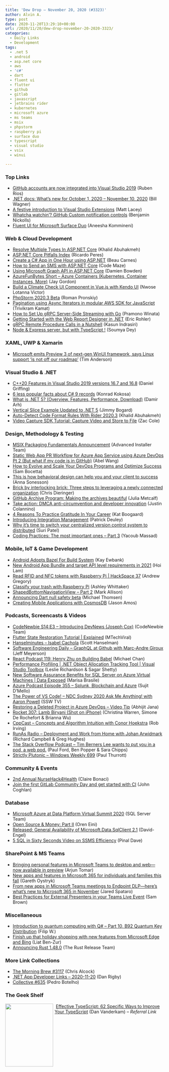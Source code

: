 ```yaml
---
title: 'Dew Drop – November 20, 2020 (#3323)'
author: Alvin A.
type: post
date: 2020-11-20T13:29:10+00:00
url: /2020/11/20/dew-drop-november-20-2020-3323/
categories:
  - Daily Links
  - Development
tags:
  - .net 5
  - android
  - asp.net core
  - aws
  - 'c#'
  - dart
  - fluent ui
  - flutter
  - github
  - gitlab
  - javascript
  - jetbrains rider
  - kubernetes
  - microsoft azure
  - ms teams
  - msix
  - phpstorm
  - raspberry pi
  - surface duo
  - typescript
  - visual studio
  - vsix
  - winui

---
```

### <a name="top"></a>Top Links

  * <a href="https://devblogs.microsoft.com/visualstudio/github-accounts-are-now-integrated-into-visual-studio-2019/?WT.mc_id=DOP-MVP-4025064" target="_blank" rel="noopener noreferrer">GitHub accounts are now integrated into Visual Studio 2019</a> (Ruben Rios)
  * <a href="https://docs.microsoft.com/en-us/dotnet/whats-new/2020-10?WT.mc_id=DOP-MVP-4025064" target="_blank" rel="noopener noreferrer">.NET docs: What&#8217;s new for October 1, 2020 &#8211; November 10, 2020</a> (Bill Wagner)
  * <a href="http://feedproxy.google.com/~r/MattLacey/~3/lAgsQ80dbxE/a-festive-introduction-to-visual-studio.html" target="_blank" rel="noopener noreferrer">A festive introduction to Visual Studio Extensions</a> (Matt Lacey)
  * <a href="https://github.blog/2020-11-20-whatcha-watchin-custom-notification-controls/" target="_blank" rel="noopener noreferrer">Whatcha watchin’? GitHub Custom notification controls</a> (Benjamin Nickolls)
  * <a href="https://devblogs.microsoft.com/surface-duo/fluent-ui-android-dual-screen/?WT.mc_id=DOP-MVP-4025064" target="_blank" rel="noopener noreferrer">Fluent UI for Microsoft Surface Duo</a> (Aneesha Kommineni)



### <a name="web"></a>Web & Cloud Development

  * <a href="https://khalidabuhakmeh.com/resolve-multiple-types-in-aspnetcore" target="_blank" rel="noopener noreferrer">Resolve Multiple Types In ASP.NET Core</a> (Khalid Abuhakmeh)
  * <a href="https://weblogs.asp.net:443/ricardoperes/asp-net-core-pitfalls-index?WT.mc_id=DOP-MVP-4025064" target="_blank" rel="noopener noreferrer">ASP.NET Core Pitfalls Index</a> (Ricardo Peres)
  * <a href="https://www.freecodecamp.org/news/asp-net-crash-course/" target="_blank" rel="noopener noreferrer">Create a C# App in One Hour using ASP.NET</a> (Beau Carnes)
  * <a href="https://code-maze.com/send-sms-aspnetcore/" target="_blank" rel="noopener noreferrer">How to Send an SMS with ASP.NET Core</a> (Code Maze)
  * <a href="https://damienbod.com/2020/11/20/using-microsoft-graph-api-in-asp-net-core/" target="_blank" rel="noopener noreferrer">Using Microsoft Graph API in ASP.NET Core</a> (Damien Bowden)
  * <a href="https://devblogs.microsoft.com/devops/azurefunbytes-short-azure-containers-kubernetes-container-instances-more/?WT.mc_id=DOP-MVP-4025064" target="_blank" rel="noopener noreferrer">AzureFunBytes Short – Azure Containers (Kubernetes, Container Instances, More)</a> (Jay Gordon)
  * <a href="https://www.telerik.com/blogs/build-climate-check-ui-component-vue-kendo-ui" target="_blank" rel="noopener noreferrer">Build a Climate Check UI Component in Vue.js with Kendo UI</a> (Nwose Lotanna Victor)
  * <a href="https://blog.jetbrains.com/phpstorm/2020/11/phpstorm-2020-3-beta/" target="_blank" rel="noopener noreferrer">PhpStorm 2020.3 Beta</a> (Roman Pronskiy)
  * <a href="http://feedproxy.google.com/~r/AwsDeveloperBlog/~3/svY0n2bsKmE/" target="_blank" rel="noopener noreferrer">Pagination using Async Iterators in modular AWS SDK for JavaScript</a> (Trivikram Kamat)
  * <a href="https://www.freecodecamp.org/news/grpc-server-side-streaming-with-go/" target="_blank" rel="noopener noreferrer">How to Set Up gRPC Server-Side Streaming with Go</a> (Pramono Winata)
  * <a href="https://www.telerik.com/blogs/getting-started-web-report-designer-in-dotnet" target="_blank" rel="noopener noreferrer">Getting Started with the Web Report Designer in .NET</a> (Eric Rohler)
  * <a href="https://thenewstack.io/grpc-remote-procedure-calls-in-a-nutshell/" target="_blank" rel="noopener noreferrer">gRPC Remote Procedure Calls in a Nutshell</a> (Kasun Indrasiri)
  * <a href="https://dev.to/soumyadey/node-express-server-but-with-typescript-2h6e" target="_blank" rel="noopener noreferrer">Node & Express server, but with TypeScript !</a> (Soumya Dey)



### <a name="silverlight"></a>XAML, UWP & Xamarin

  * <a href="https://www.theregister.com/2020/11/19/microsoft_winui_windows/" target="_blank" rel="noopener noreferrer">Microsoft emits Preview 3 of next-gen WinUI framework, says Linux support &#8216;is not off our roadmap&#8217;</a> (Tim Anderson)



### <a name="dotnet"></a>Visual Studio & .NET

  * <a href="https://devblogs.microsoft.com/cppblog/c20-features-in-visual-studio-2019-versions-16-7-and-16-8/?WT.mc_id=DOP-MVP-4025064" target="_blank" rel="noopener noreferrer">C++20 Features in Visual Studio 2019 versions 16.7 and 16.8</a> (Daniel Griffing)
  * <a href="https://tooslowexception.com/6-less-popular-facts-about-c-9-records/" target="_blank" rel="noopener noreferrer">6 less popular facts about C# 9 records</a> (Konrad Kokosa)
  * <a href="http://feedproxy.google.com/~r/netCurryRecentArticles/~3/l8ZuhSG98lc/ShowArticle.aspx" target="_blank" rel="noopener noreferrer">What is .NET 5? (Overview, Features, Performance, Download)</a> (Damir Arh)
  * <a href="http://feedproxy.google.com/~r/GrabBagOfT/~3/68xN75TCsLM/" target="_blank" rel="noopener noreferrer">Vertical Slice Example Updated to .NET 5</a> (Jimmy Bogard)
  * <a href="https://blog.jetbrains.com/dotnet/2020/11/19/auto-detect-code-format-rules-with-rider-2020-3/" target="_blank" rel="noopener noreferrer">Auto-Detect Code Format Rules With Rider 2020.3</a> (Khalid Abuhakmeh)
  * <a href="https://www.leadtools.com/blog/uncategorized/video-capture-sdk-tutorial-capture-video-store-file/" target="_blank" rel="noopener noreferrer">Video Capture SDK Tutorial: Capture Video and Store to File</a> (Zac Cole)



### <a name="design"></a>Design, Methodology & Testing

  * <a href="https://www.advancedinstaller.com/msix-packaging-fundamentals-free-ebook-announcement.html" target="_blank" rel="noopener noreferrer">MSIX Packaging Fundamentals Announcement</a> (Advanced Installer Team)
  * <a href="https://devblogs.microsoft.com/devops/static-web-app-pr-workflow-for-azure-app-service-using-azure-devops-pt-2-but-what-if-my-code-is-in-github/?WT.mc_id=DOP-MVP-4025064" target="_blank" rel="noopener noreferrer">Static Web App PR Workflow for Azure App Service using Azure DevOps Pt 2 (But what if my code is in GitHub)</a> (Abel Wang)
  * <a href="https://www.infoq.com/articles/evolve-and-scale-devops/?utm_campaign=infoq_content&utm_source=infoq&utm_medium=feed&utm_term=global" target="_blank" rel="noopener noreferrer">How to Evolve and Scale Your DevOps Programs and Optimize Success</a> (Sam Bocetta)
  * <a href="http://feedproxy.google.com/~r/jayway/posts/~3/WsIegXQSRD8/" target="_blank" rel="noopener noreferrer">This is how behavioral design can help you and your client to success</a> (Anna Sonesson)
  * <a href="https://cloudblogs.microsoft.com/industry-blog/microsoft-in-business/retail/2020/11/19/brick-by-interlocking-brick-three-steps-to-leveraging-a-newly-connected-organization/?WT.mc_id=DOP-MVP-4025064" target="_blank" rel="noopener noreferrer">Brick by interlocking brick: Three steps to leveraging a newly connected organization</a> (Chris Dieringer)
  * <a href="https://github.blog/2020-11-19-github-archive-program-making-the-archives-beautiful/" target="_blank" rel="noopener noreferrer">GitHub Archive Program: Making the archives beautiful</a> (Julia Metcalf)
  * <a href="https://github.blog/2020-11-19-take-action-dmca-anti-circumvention-and-developer-innovation/" target="_blank" rel="noopener noreferrer">Take action: DMCA anti-circumvention and developer innovation</a> (Justin Colannino)
  * <a href="https://blog.trello.com/4-reasons-to-practice-gratitude-in-your-career" target="_blank" rel="noopener noreferrer">4 Reasons To Practice Gratitude In Your Career</a> (Kat Boogaard)
  * <a href="https://about.gitlab.com/blog/2020/11/19/integration-management/" target="_blank" rel="noopener noreferrer">Introducing Integration Management</a> (Patrick Deuley)
  * <a href="https://about.gitlab.com/blog/2020/11/19/move-to-distributed-vcs/" target="_blank" rel="noopener noreferrer">Why it&#8217;s time to switch your centralized version control system to distributed</a> (Suri Patel)
  * <a href="http://feedproxy.google.com/~r/netCurryRecentArticles/~3/u8jH_v_ceTc/ShowArticle.aspx" target="_blank" rel="noopener noreferrer">Coding Practices: The most important ones – Part 3</a> (Yacoub Massad)



### <a name="mobile"></a>Mobile, IoT & Game Development

  * <a href="http://www.i-programmer.info/news/193-android/14159-android-adopts-bazel-for-build-system.html" target="_blank" rel="noopener noreferrer">Android Adopts Bazel For Build System</a> (Kay Ewbank)
  * <a href="http://feedproxy.google.com/~r/blogspot/hsDu/~3/bWQs3fg40H0/new-android-app-bundle-and-target-api.html" target="_blank" rel="noopener noreferrer">New Android App Bundle and target API level requirements in 2021</a> (Hoi Lam)
  * <a href="https://www.raspberrypi.org/blog/read-rfid-and-nfc-tokens-with-raspberry-pi-hackspace-37/" target="_blank" rel="noopener noreferrer">Read RFID and NFC tokens with Raspberry Pi | HackSpace 37</a> (Andrew Gregory)
  * <a href="https://www.raspberrypi.org/blog/classify-your-trash-with-raspberry-pi/" target="_blank" rel="noopener noreferrer">Classify your trash with Raspberry Pi</a> (Ashley Whittaker)
  * <a href="http://feedproxy.google.com/~r/StylingAndroid/~3/hHY3mCCp5nQ/" target="_blank" rel="noopener noreferrer">ShapedBottomNavigationView – Part 2</a> (Mark Allison)
  * <a href="https://medium.com/dartlang/announcing-dart-null-safety-beta-87610fee6730?source=rss----23738d481ce8---4" target="_blank" rel="noopener noreferrer">Announcing Dart null safety beta</a> (Michael Thomsen)
  * <a href="https://devblogs.microsoft.com/cosmosdb/creating-mobile-applications-with-cosmosdb/?WT.mc_id=DOP-MVP-4025064" target="_blank" rel="noopener noreferrer">Creating Mobile Applications with CosmosDB</a> (Jason Amos)



### <a name="podcasts"></a>Podcasts, Screencasts & Videos

  * <a href="https://www.codenewbie.org/podcast/introducing-devnews-a9ba7716-cb49-42e5-9176-5268b0b82f7f" target="_blank" rel="noopener noreferrer">CodeNewbie S14:E3 &#8211; Introducing DevNews (Joseph Cox)</a> (CodeNewbie Team)
  * <a href="http://www.youtube.com/watch?v=Z_LNj8YAh50" target="_blank" rel="noopener noreferrer">Flutter State Restoration Tutorial | Explained</a> (MTechViral)
  * <a href="https://hanselminutes.simplecast.com/episodes/isabel-cachola-HoJA3B_h" target="_blank" rel="noopener noreferrer">Hanselminutes &#8211; Isabel Cachola</a> (Scott Hanselman)
  * <a href="https://softwareengineeringdaily.com/2020/11/20/graphql-at-github-with-marc-andre-giroux/?utm_source=rss&utm_medium=rss&utm_campaign=graphql-at-github-with-marc-andre-giroux" target="_blank" rel="noopener noreferrer">Software Engineering Daily &#8211; GraphQL at Github with Marc-Andre Giroux</a> (Jeff Meyerson)
  * <a href="https://reactpodcast.com/episodes/119-vGJqv5dy" target="_blank" rel="noopener noreferrer">React Podcast 119: Henry Zhu on Building Babel</a> (Michael Chan)
  * <a href="https://channel9.msdn.com/Shows/Visual-Studio-Toolbox/Performance-Profiling--NET-Object-Allocation-Tracking-Tool?WT.mc_id=DOP-MVP-4025064" target="_blank" rel="noopener noreferrer">Performance Profiling | .NET Object Allocation Tracking Tool | Visual Studio Toolbox</a> (Leslie Richardson & Sagar Shetty)
  * <a href="https://channel9.msdn.com/Shows/Data-Exposed/New-Software-Assurance-Benefits-for-SQL-Server-on-Azure-Virtual-Machines?WT.mc_id=DOP-MVP-4025064" target="_blank" rel="noopener noreferrer">New Software Assurance Benefits for SQL Server on Azure Virtual Machines | Data Exposed</a> (Marisa Brasile)
  * <a href="http://azpodcast.azurewebsites.net/post/Episode-355-Splunk-Blockchain-and-Azure" target="_blank" rel="noopener noreferrer">Azure Podcast Episode 355 &#8211; Splunk, Blockchain and Azure</a> (Sujit D&#8217;Mello)
  * <a href="http://www.youtube.com/watch?v=KlGntaxagHU" target="_blank" rel="noopener noreferrer">The Power of VS Code! &#8211; NDC Sydney 2020 Ask Me Anything! with Aaron Powell</a> (SSW TV)
  * <a href="https://dailydotnettips.com/restoring-a-deleted-project-in-azure-devops-video-tip/" target="_blank" rel="noopener noreferrer">Restoring a Deleted Project in Azure DevOps – Video Tip</a> (Abhijit Jana)
  * <a href="http://relay.fm/rocket/307" target="_blank" rel="noopener noreferrer">Rocket 307: Lamb Biryani (Shot on iPhone)</a> (Christina Warren, Simone De Rochefort & Brianna Wu)
  * <a href="https://cppcast.libsyn.com/concepts-and-algorithm-intuition-with-conor-hoekstra" target="_blank" rel="noopener noreferrer">CppCast &#8211; Concepts and Algorithm Intuition with Conor Hoekstra</a> (Rob Irving)
  * <a href="http://feedproxy.google.com/~r/RunaAsRadioWma/~3/-TPjIkMDTKc/default.aspx" target="_blank" rel="noopener noreferrer">RunAs Radio &#8211; Deployment and Work from Home with Johan Arwidmark</a> (Richard Campbell & Greg Hughes)
  * <a href="https://the-stack-overflow-podcast.simplecast.com/episodes/tim-berners-lee-solid-docker-free-container-tao-of-programming-eWYwh9JN" target="_blank" rel="noopener noreferrer">The Stack Overflow Podcast &#8211; Tim Berners Lee wants to put you in a pod, a web pod.</a> (Paul Ford, Ben Popper & Sara Chipps)
  * <a href="https://www.thurrott.com/podcasts/windows-weekly/244177/strictly-plutonic-windows-weekly-699?utm_source=rss&utm_medium=rss&utm_campaign=strictly-plutonic-windows-weekly-699" target="_blank" rel="noopener noreferrer">Strictly Plutonic – Windows Weekly 699</a> (Paul Thurrott)



### <a name="events"></a>Community & Events

  * <a href="https://techcommunity.microsoft.com/t5/healthcare-and-life-sciences/2nd-annual-nursehack4health/ba-p/1911120?WT.mc_id=DOP-MVP-4025064" target="_blank" rel="noopener noreferrer">2nd Annual NurseHack4Health</a> (Claire Bonaci)
  * <a href="https://about.gitlab.com/blog/2020/11/19/gitlab-community-day/" target="_blank" rel="noopener noreferrer">Join the first GitLab Community Day and get started with CI</a> (John Coghlan)



### <a name="sql"></a>Database

  * <a href="https://cloudblogs.microsoft.com/sqlserver/2020/11/19/microsoft-azure-at-data-platform-virtual-summit-2020/?WT.mc_id=DOP-MVP-4025064" target="_blank" rel="noopener noreferrer">Microsoft Azure at Data Platform Virtual Summit 2020</a> (SQL Server Team)
  * <a href="http://feedproxy.google.com/~r/AyendeRahien/~3/mgIjCQPBYfk/open-source-money-part-ii" target="_blank" rel="noopener noreferrer">Open Source & Money: Part II</a> (Oren Eini)
  * <a href="https://techcommunity.microsoft.com/t5/sql-server/released-general-availability-of-microsoft-data-sqlclient-2-1/ba-p/1913051?WT.mc_id=DOP-MVP-4025064" target="_blank" rel="noopener noreferrer">Released: General Availability of Microsoft.Data.SqlClient 2.1</a> (David-Engel)
  * <a href="https://blog.sqlauthority.com/2020/11/20/5-sql-in-sixty-seconds-video-on-ssms-efficiency/?utm_source=rss&utm_medium=rss&utm_campaign=5-sql-in-sixty-seconds-video-on-ssms-efficiency" target="_blank" rel="noopener noreferrer">5 SQL in Sixty Seconds Video on SSMS Efficiency</a> (Pinal Dave)



### <a name="sp"></a>SharePoint & MS Teams

  * <a href="https://www.microsoft.com/en-us/microsoft-365/blog/2020/11/19/bringing-personal-features-in-microsoft-teams-to-desktop-and-web-now-available-in-preview/" target="_blank" rel="noopener noreferrer">Bringing personal features in Microsoft Teams to desktop and web—now available in preview</a> (Arjun Tomar)
  * <a href="https://www.microsoft.com/en-us/microsoft-365/blog/2020/11/19/new-apps-and-features-in-microsoft-365-for-individuals-and-families-this-fall/" target="_blank" rel="noopener noreferrer">New apps and features in Microsoft 365 for individuals and families this fall</a> (Gareth Oystryk)
  * <a href="https://www.microsoft.com/en-us/microsoft-365/blog/2020/11/19/from-new-apps-in-microsoft-teams-meetings-to-endpoint-dlp-heres-whats-new-to-microsoft-365-in-november/" target="_blank" rel="noopener noreferrer">From new apps in Microsoft Teams meetings to Endpoint DLP—here’s what’s new to Microsoft 365 in November</a> (Jared Spataro)
  * <a href="https://techcommunity.microsoft.com/t5/healthcare-and-life-sciences/best-practices-for-external-presenters-in-your-teams-live-event/ba-p/1910023?WT.mc_id=DOP-MVP-4025064" target="_blank" rel="noopener noreferrer">Best Practices for External Presenters in your Teams Live Event</a> (Sam Brown)



### <a name="misc"></a>Miscellaneous

  * <a href="https://www.strathweb.com/2020/11/introduction-to-quantum-computing-with-q-part-10-b92-quantum-key-distribution/" target="_blank" rel="noopener noreferrer">Introduction to quantum computing with Q# – Part 10, B92 Quantum Key Distribution</a> (Filip W.)
  * <a href="https://blogs.windows.com/windowsexperience/2020/11/19/finish-up-that-holiday-shopping-with-new-features-from-microsoft-edge-and-bing/?WT.mc_id=WD-MVP-4025064" target="_blank" rel="noopener noreferrer">Finish up that holiday shopping with new features from Microsoft Edge and Bing</a> (Liat Ben-Zur)
  * <a href="https://blog.rust-lang.org/2020/11/19/Rust-1.48.html" target="_blank" rel="noopener noreferrer">Announcing Rust 1.48.0</a> (The Rust Release Team)



### <a name="links"></a>More Link Collections

  * <a href="http://feedproxy.google.com/~r/ReflectivePerspective/~3/TrpXqwUyndM/" target="_blank" rel="noopener noreferrer">The Morning Brew #3117</a> (Chris Alcock)
  * <a href="https://links.danrigby.com/2020/11/app-developer-links-2020-11-20/" target="_blank" rel="noopener noreferrer">.NET App Developer Links &#8211; 2020-11-20</a> (Dan Rigby)
  * <a href="http://feedproxy.google.com/~r/tympanus/~3/Nddu7rzhAhA/" target="_blank" rel="noopener noreferrer">Collective #635</a> (Pedro Botelho)



### <a name="shelf"></a>The Geek Shelf

<a href="https://www.amazon.com/Effective-TypeScript-Specific-Ways-Improve/dp/1492053740/?tag=amavin-20" target="_blank" rel="noopener noreferrer"><img loading="lazy" decoding="async" width="152" height="200" align="left" style="margin: 0px 5px 10px 0px; border: 0px currentcolor; border-image: none; float: left; display: inline; background-image: none;" src="https://m.media-amazon.com/images/I/81sJB+PbfEL._AC_UL320_.jpg" border="0" /></a>&nbsp;<a href="https://www.amazon.com/Effective-TypeScript-Specific-Ways-Improve/dp/1492053740/?tag=amavin-20" target="_blank" rel="noopener noreferrer">Effective TypeScript: 62 Specific Ways to Improve Your TypeScript</a> (Dan Vanderkam) &#8211; _Referral Link_